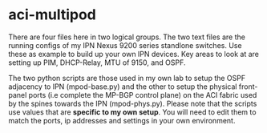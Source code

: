 # aci-multipod
<P>
There are four files here in two logical groups.   The two text files are the running configs of my IPN Nexus 9200 series standlone switches.  Use these as example to build up your own IPN devices.  Key areas to look at are setting up PIM, DHCP-Relay, MTU of 9150, and OSPF.
<P>
The two python scripts are those used in my own lab to setup the OSPF adjacency to IPN (mpod-base.py) and the other to setup the physical front-panel ports (i.e complete the MP-BGP control plane) on the ACI fabric used by the spines towards the IPN (mpod-phys.py).  Please note that the scripts use values that are <b>specific to my own setup</b>.  You will need to edit them to match the ports, ip addresses and settings in your own environment.  


